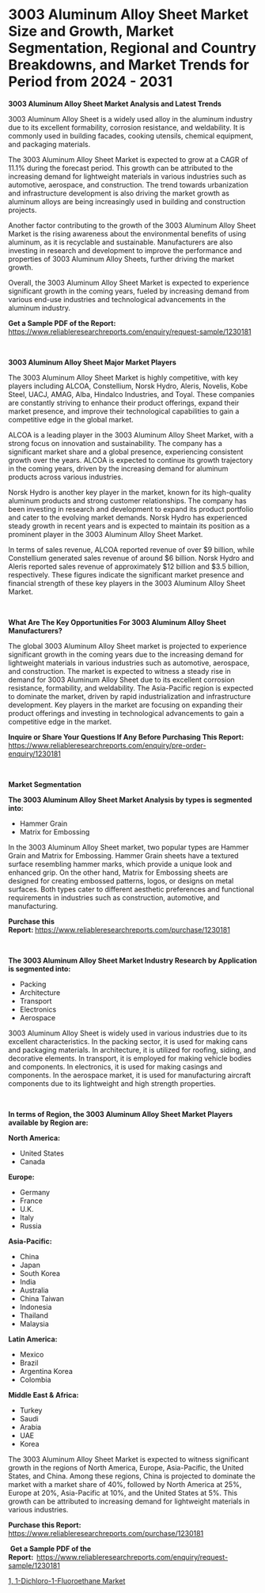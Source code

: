 <p><h1>3003 Aluminum Alloy Sheet Market Size and Growth, Market Segmentation, Regional and Country Breakdowns, and Market Trends for Period from 2024 -  2031</h1></p><p><strong>3003 Aluminum Alloy Sheet Market Analysis and Latest Trends</strong></p>
<p><p>3003 Aluminum Alloy Sheet is a widely used alloy in the aluminum industry due to its excellent formability, corrosion resistance, and weldability. It is commonly used in building facades, cooking utensils, chemical equipment, and packaging materials.</p><p>The 3003 Aluminum Alloy Sheet Market is expected to grow at a CAGR of 11.1% during the forecast period. This growth can be attributed to the increasing demand for lightweight materials in various industries such as automotive, aerospace, and construction. The trend towards urbanization and infrastructure development is also driving the market growth as aluminum alloys are being increasingly used in building and construction projects.</p><p>Another factor contributing to the growth of the 3003 Aluminum Alloy Sheet Market is the rising awareness about the environmental benefits of using aluminum, as it is recyclable and sustainable. Manufacturers are also investing in research and development to improve the performance and properties of 3003 Aluminum Alloy Sheets, further driving the market growth.</p><p>Overall, the 3003 Aluminum Alloy Sheet Market is expected to experience significant growth in the coming years, fueled by increasing demand from various end-use industries and technological advancements in the aluminum industry.</p></p>
<p><strong>Get a Sample PDF of the Report:&nbsp;</strong> <a href="https://www.reliableresearchreports.com/enquiry/request-sample/1230181">https://www.reliableresearchreports.com/enquiry/request-sample/1230181</a></p>
<p>&nbsp;</p>
<p><strong>3003 Aluminum Alloy Sheet Major Market Players</strong></p>
<p><p>The 3003 Aluminum Alloy Sheet Market is highly competitive, with key players including ALCOA, Constellium, Norsk Hydro, Aleris, Novelis, Kobe Steel, UACJ, AMAG, Alba, Hindalco Industries, and Toyal. These companies are constantly striving to enhance their product offerings, expand their market presence, and improve their technological capabilities to gain a competitive edge in the global market.</p><p>ALCOA is a leading player in the 3003 Aluminum Alloy Sheet Market, with a strong focus on innovation and sustainability. The company has a significant market share and a global presence, experiencing consistent growth over the years. ALCOA is expected to continue its growth trajectory in the coming years, driven by the increasing demand for aluminum products across various industries.</p><p>Norsk Hydro is another key player in the market, known for its high-quality aluminum products and strong customer relationships. The company has been investing in research and development to expand its product portfolio and cater to the evolving market demands. Norsk Hydro has experienced steady growth in recent years and is expected to maintain its position as a prominent player in the 3003 Aluminum Alloy Sheet Market.</p><p>In terms of sales revenue, ALCOA reported revenue of over $9 billion, while Constellium generated sales revenue of around $6 billion. Norsk Hydro and Aleris reported sales revenue of approximately $12 billion and $3.5 billion, respectively. These figures indicate the significant market presence and financial strength of these key players in the 3003 Aluminum Alloy Sheet Market.</p></p>
<p>&nbsp;</p>
<p><strong>What Are The Key Opportunities For 3003 Aluminum Alloy Sheet Manufacturers?</strong></p>
<p><p>The global 3003 Aluminum Alloy Sheet market is projected to experience significant growth in the coming years due to the increasing demand for lightweight materials in various industries such as automotive, aerospace, and construction. The market is expected to witness a steady rise in demand for 3003 Aluminum Alloy Sheet due to its excellent corrosion resistance, formability, and weldability. The Asia-Pacific region is expected to dominate the market, driven by rapid industrialization and infrastructure development. Key players in the market are focusing on expanding their product offerings and investing in technological advancements to gain a competitive edge in the market.</p></p>
<p><strong>Inquire or Share Your Questions If Any Before Purchasing This Report:</strong> <a href="https://www.reliableresearchreports.com/enquiry/pre-order-enquiry/1230181">https://www.reliableresearchreports.com/enquiry/pre-order-enquiry/1230181</a></p>
<p>&nbsp;</p>
<p><strong>Market Segmentation</strong></p>
<p><strong>The 3003 Aluminum Alloy Sheet Market Analysis by types is segmented into:</strong></p>
<p><ul><li>Hammer Grain</li><li>Matrix for Embossing</li></ul></p>
<p><p>In the 3003 Aluminum Alloy Sheet market, two popular types are Hammer Grain and Matrix for Embossing. Hammer Grain sheets have a textured surface resembling hammer marks, which provide a unique look and enhanced grip. On the other hand, Matrix for Embossing sheets are designed for creating embossed patterns, logos, or designs on metal surfaces. Both types cater to different aesthetic preferences and functional requirements in industries such as construction, automotive, and manufacturing.</p></p>
<p><strong>Purchase this Report:&nbsp;</strong><a href="https://www.reliableresearchreports.com/purchase/1230181">https://www.reliableresearchreports.com/purchase/1230181</a></p>
<p>&nbsp;</p>
<p><strong>The 3003 Aluminum Alloy Sheet Market Industry Research by Application is segmented into:</strong></p>
<p><ul><li>Packing</li><li>Architecture</li><li>Transport</li><li>Electronics</li><li>Aerospace</li></ul></p>
<p><p>3003 Aluminum Alloy Sheet is widely used in various industries due to its excellent characteristics. In the packing sector, it is used for making cans and packaging materials. In architecture, it is utilized for roofing, siding, and decorative elements. In transport, it is employed for making vehicle bodies and components. In electronics, it is used for making casings and components. In the aerospace market, it is used for manufacturing aircraft components due to its lightweight and high strength properties.</p></p>
<p>&nbsp;</p>
<p><strong>In terms of Region, the 3003 Aluminum Alloy Sheet Market Players available by Region are:</strong></p>
<p>
    <p> <strong> North America: </strong>
        <ul>
            <li>United States</li>
            <li>Canada</li>
        </ul>
        </p> 
    <p> <strong> Europe: </strong>
        <ul>
            <li>Germany</li>
            <li>France</li>
            <li>U.K.</li>
            <li>Italy</li>
            <li>Russia</li>
        </ul>
        </p> 
    <p> <strong> Asia-Pacific: </strong>
        <ul>
            <li>China</li>
            <li>Japan</li>
            <li>South Korea</li>
            <li>India</li>
            <li>Australia</li>
            <li>China Taiwan</li>
            <li>Indonesia</li>
            <li>Thailand</li>
            <li>Malaysia</li>
        </ul>
        </p> 
    <p> <strong> Latin America: </strong>
        <ul>
            <li>Mexico</li>
            <li>Brazil</li>
            <li>Argentina Korea</li>
            <li>Colombia</li>
        </ul>
        </p> 
    <p> <strong> Middle East & Africa: </strong>
        <ul>
            <li>Turkey</li>
            <li>Saudi</li>
            <li>Arabia</li>
            <li>UAE</li>
            <li>Korea</li>
        </ul>
    </p>
    </p>
<p><p>The 3003 Aluminum Alloy Sheet Market is expected to witness significant growth in the regions of North America, Europe, Asia-Pacific, the United States, and China. Among these regions, China is projected to dominate the market with a market share of 40%, followed by North America at 25%, Europe at 20%, Asia-Pacific at 10%, and the United States at 5%. This growth can be attributed to increasing demand for lightweight materials in various industries.</p></p>
<p><strong>Purchase this Report: </strong><a href="https://www.reliableresearchreports.com/purchase/1230181">https://www.reliableresearchreports.com/purchase/1230181</a></p>
<p>&nbsp;<strong>Get a Sample PDF of the Report:&nbsp;&nbsp;</strong><a href="https://www.reliableresearchreports.com/enquiry/request-sample/1230181">https://www.reliableresearchreports.com/enquiry/request-sample/1230181</a></p>
<p><strong></strong></p>
<p><p><a href="https://forested-sushi-9b0.notion.site/1-1-Dichloro-1-Fluoroethane-Market-Growth-Market-Trends-COVID-19-Impact-and-Forecasts-for-period-5b6c1c263a1e47d2baad28df6a8e5a1a">1, 1-Dichloro-1-Fluoroethane Market</a></p></p>